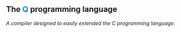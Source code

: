 ## The <span style="color: #0088D1">Q</span> programming language
*A compiler designed to easily extended the C programming language.*